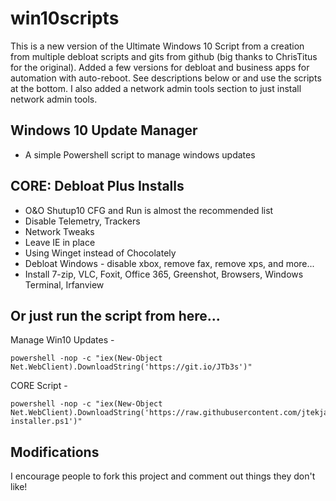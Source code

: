 # win10scripts
This is a new version of the Ultimate Windows 10 Script from a creation from multiple debloat scripts and gits from github (big thanks to ChrisTitus for the original). Added a few versions for debloat and business apps for automation with auto-reboot. See descriptions below or and use the scripts at the bottom. I also added a network admin tools section to just install network admin tools. 

## Windows 10 Update Manager
- A simple Powershell script to manage windows updates

## CORE: Debloat Plus Installs
- O&O Shutup10 CFG and Run is almost the recommended list
- Disable Telemetry, Trackers
- Network Tweaks
- Leave IE in place
- Using Winget instead of Chocolately
- Debloat Windows - disable xbox, remove fax, remove xps, and more...
- Install 7-zip, VLC, Foxit, Office 365, Greenshot, Browsers, Windows Terminal, Irfanview

## Or just run the script from here...
Manage Win10 Updates -
```
powershell -nop -c "iex(New-Object Net.WebClient).DownloadString('https://git.io/JTb3s')"
```
CORE Script -
```
powershell -nop -c "iex(New-Object Net.WebClient).DownloadString('https://raw.githubusercontent.com/jtekjam/win10scripts/master/new-installer.ps1')"
```
## Modifications
I encourage people to fork this project and comment out things they don't like!
